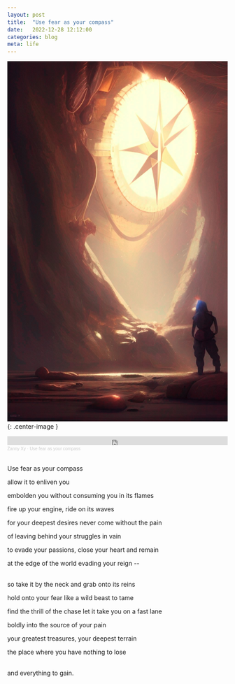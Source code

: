 ```yaml
---
layout: post
title:  "Use fear as your compass"
date:   2022-12-28 12:12:00
categories: blog
meta: life
---
```


![compass](/images/compass.jpeg){: .center-image }

<iframe width="100%" height="20" scrolling="no" frameborder="no" allow="autoplay" src="https://w.soundcloud.com/player/?url=https%3A//api.soundcloud.com/tracks/1412160175&color=%23d2c28c&inverse=false&auto_play=false&show_user=true"></iframe><div style="font-size: 10px; color: #cccccc;line-break: anywhere;word-break: normal;overflow: hidden;white-space: nowrap;text-overflow: ellipsis; font-family: Interstate,Lucida Grande,Lucida Sans Unicode,Lucida Sans,Garuda,Verdana,Tahoma,sans-serif;font-weight: 100;"><a href="https://soundcloud.com/zannyxy" title="Zanny Xy" target="_blank" style="color: #cccccc; text-decoration: none;">Zanny Xy</a> · <a href="https://soundcloud.com/zannyxy/use-fear-as-your-compass" title="Use fear as your compass" target="_blank" style="color: #cccccc; text-decoration: none;">Use fear as your compass</a></div>

<br />

Use fear as your compass

allow it to enliven you

embolden you without consuming you in its flames

fire up your engine, ride on its waves

for your deepest desires never come without the pain

of leaving behind your struggles in vain

to evade your passions, close your heart and remain

at the edge of the world evading your reign --

<br />
so take it by the neck and grab onto its reins

hold onto your fear like a wild beast to tame

find the thrill of the chase let it take you on a fast lane

boldly into the source of your pain

your greatest treasures, your deepest terrain

the place where you have nothing to lose

<br />
and everything to gain.
